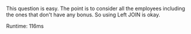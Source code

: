 This question is easy. The point is to consider all the employees including the ones that don't have any bonus. So using Left JOIN is okay.

Runtime: 116ms
